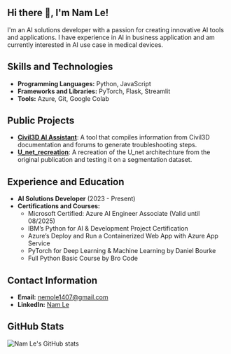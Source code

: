 ## Hi there 👋, I'm Nam Le!
I'm an AI solutions developer with a passion for creating innovative AI tools and applications. I have experience in AI in business application and am currently interested in AI use case in medical devices.

## Skills and Technologies
- **Programming Languages:** Python, JavaScript
- **Frameworks and Libraries:** PyTorch, Flask, Streamlit
- **Tools:** Azure, Git, Google Colab

## Public Projects
- **[Civil3D AI Assistant](https://github.com/Namle-git/Civil_3D_AI_Assistant)**: A tool that compiles information from Civil3D documentation and forums to generate troubleshooting steps.
- **[U_net_recreation](https://github.com/Namle-git/U_net_recreation)**: A recreation of the U_net architechture from the original publication and testing it on a segmentation dataset.

## Experience and Education
- **AI Solutions Developer** (2023 - Present)
- **Certifications and Courses:**
  - Microsoft Certified: Azure AI Engineer Associate (Valid until 08/2025)
  - IBM’s Python for AI & Development Project Certification
  - Azure’s Deploy and Run a Containerized Web App with Azure App Service
  - PyTorch for Deep Learning & Machine Learning by Daniel Bourke
  - Full Python Basic Course by Bro Code


## Contact Information
- **Email:** [nemole1407@gmail.com](mailto:nemole1407@gmail.com)
- **LinkedIn:** [Nam Le](https://www.linkedin.com/in/nam-le-a826b0226/)

## GitHub Stats
![Nam Le's GitHub stats](https://github-readme-stats.vercel.app/api?username=Namle-git&show_icons=true&theme=radical)
